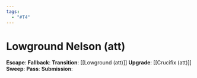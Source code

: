 ```yaml
---
tags:
  - "#T4"
---
```


# Lowground Nelson (att)

**Escape**:
**Fallback**:
**Transition**:
[[Lowground (att)]]
**Upgrade**:
[[Crucifix (att)]]
**Sweep**:
**Pass**:
**Submission**:
